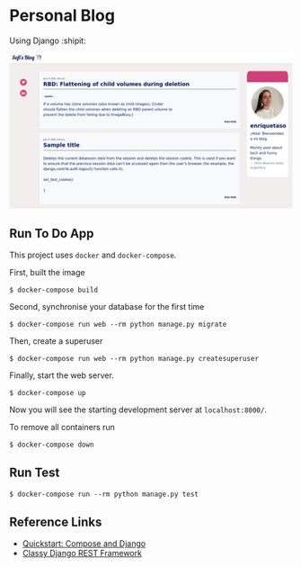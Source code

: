 # Personal Blog
Using Django :shipit:

![Sample of the app](sample.png)

## Run To Do App
This project uses `docker` and `docker-compose`.

First, built the image
```
$ docker-compose build
```

Second, synchronise your database for the first time
```
$ docker-compose run web --rm python manage.py migrate
```

Then, create a superuser
```
$ docker-compose run web --rm python manage.py createsuperuser
```

Finally, start the web server. 
```
$ docker-compose up
```
Now you will see the starting development server at `localhost:8000/`.

To remove all containers run
```
$ docker-compose down
```


## Run Test

```
$ docker-compose run --rm python manage.py test

```

## Reference Links
- [Quickstart: Compose and Django](https://docs.docker.com/samples/django/)
- [Classy Django REST Framework](https://www.cdrf.co/)
